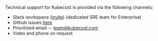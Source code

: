 Technical support for Kubecost is provided via the following channels:

* Slack workspace ([invite](https://join.slack.com/t/kubecost/shared_invite/enQtNTA2MjQ1NDUyODE5LWFjYzIzNWE4MDkzMmUyZGU4NjkwMzMyMjIyM2E0NGNmYjExZjBiNjk1YzY5ZDI0ZTNhZDg4NjlkMGRkYzFlZTU)) (dedicated SRE team for Enterprise)
* Github issues [here](https://github.com/kubecost/cost-analyzer-helm-chart/issues/new/choose)
* Prioritized email -- team@kubecost.com
* Video and phone on request 
  
  
